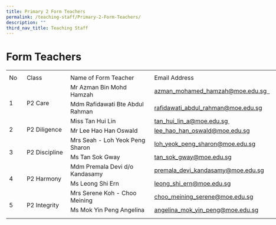 ```yaml
---
title: Primary 2 Form Teachers
permalink: /teaching-staff/Primary-2-Form-Teachers/
description: ""
third_nav_title: Teaching Staff
---
```

Form Teachers
=======================
<table style="border-collapse:
 collapse;width:569pt" width="757" cellspacing="0" cellpadding="0" border="0"><colgroup><col style="mso-width-source:userset;mso-width-alt:1426;width:29pt" width="39"> <col style="mso-width-source:userset;mso-width-alt:4461;width:92pt" width="122"> <col style="mso-width-source:userset;mso-width-alt:10898;width:224pt" width="298"> <col style="width:48pt" span="2" width="64"> <col style="width:48pt" width="64"> <col style="mso-width-source:userset;mso-width-alt:3510;width:72pt" width="96"> <col style="mso-width-source:userset;mso-width-alt:365;width:8pt" width="10"></colgroup><tbody><tr style="mso-height-source:userset;height:6.0pt" height="8"><td style="height:6.0pt;width:29pt" width="39" class="xl65" height="8"><a name="RANGE!D15:K27"></a></td><td style="width:92pt" width="122"></td><td style="width:224pt" width="298"></td><td style="width:48pt" width="64"></td><td style="width:48pt" width="64"></td><td style="width:48pt" width="64"></td><td style="width:72pt" width="96"></td><td style="width:8pt" width="10"></td></tr><tr style="height:15.75pt" height="21"><td style="height:15.75pt;width:29pt" width="39" class="xl75" height="21">No</td><td style="border-left:none;width:92pt" width="122" class="xl76">Class</td><td style="border-left:none;width:224pt" width="298" class="xl71">Name of Form Teacher</td><td style="border-left:none" class="xl69" colspan="4">Email Address</td><td></td></tr><tr style="height:15.75pt" height="21"><td style="height:31.5pt;width:29pt" width="39" class="xl73" height="42" rowspan="2">
<br>1</td><td style="width:92pt" width="122" class="xl72" rowspan="2">
<br>P2 Care</td><td style="border-top:none" class="xl74">Mr Azman Bin Mohd Hamzah</td><td style="border-left:none" class="xl67" colspan="4"><a href="mailto:azman_mohamed_hamzah@moe.edu.sg">azman_mohamed_hamzah@moe.edu.sg&nbsp;&nbsp;</a></td><td></td></tr><tr style="height:15.75pt" height="21"><td style="height:15.75pt;border-top:none" class="xl74" height="21">Mdm Rafidawati Bte Abdul Rahman</td><td style="border-left:none" class="xl67" colspan="4"><a href="mailto:rafidawati_abdul_rahman@moe.edu.sg">rafidawati_abdul_rahman@moe.edu.sg</a></td><td></td></tr><tr style="height:15.75pt" height="21"><td style="height:31.5pt;width:29pt" width="39" class="xl66" height="42" rowspan="2">
<br>2</td><td style="width:92pt" width="122" class="xl77" rowspan="2">
<br>P2 Diligence</td><td style="border-top:none" class="xl74">Miss Tan Hui Lin</td><td style="border-left:none" class="xl67" colspan="4"><a href="mailto:tan_hui_lin_a@moe.edu.sg">tan_hui_lin_a@moe.edu.sg&nbsp;</a></td><td></td></tr><tr style="height:15.75pt" height="21"><td style="height:15.75pt;border-top:none" class="xl74" height="21">Mr Lee Hao Han Oswald</td><td style="border-left:none" class="xl67" colspan="4"><a href="mailto:lee_hao_han_oswald@moe.edu.sg">lee_hao_han_oswald@moe.edu.sg</a></td><td></td></tr><tr style="height:15.75pt" height="21"><td style="height:31.5pt;width:29pt" width="39" class="xl66" height="42" rowspan="2">
<br>3</td><td style="width:92pt" width="122" class="xl77" rowspan="2">
<br>P2 Discipline</td><td style="border-top:none" class="xl74">Mrs Seah - Loh Yeok Peng Sharon</td><td style="border-left:none" class="xl67" colspan="4"><a href="mailto:loh_yeok_peng_sharon@moe.edu.sg">loh_yeok_peng_sharon@moe.edu.sg</a></td><td></td></tr><tr style="height:15.75pt" height="21"><td style="height:15.75pt;border-top:none" class="xl74" height="21">Ms Tan Sok Gway</td><td style="border-left:none" class="xl67" colspan="4"><a href="mailto:tan_sok_gway@moe.edu.sg">tan_sok_gway@moe.edu.sg</a></td><td></td></tr><tr style="height:15.75pt" height="21"><td style="height:31.5pt;width:29pt" width="39" class="xl66" height="42" rowspan="2">
<br>4</td><td style="width:92pt" width="122" class="xl77" rowspan="2">
<br>P2 Harmony</td><td style="border-top:none" class="xl74">Mdm Premala Devi d/o Kandasamy</td><td style="border-left:none" class="xl67" colspan="4"><a href="mailto:premala_devi_kandasamy@moe.edu.sg">premala_devi_kandasamy@moe.edu.sg</a></td><td></td></tr><tr style="height:15.75pt" height="21"><td style="height:15.75pt;border-top:none" class="xl74" height="21">Ms Leong Shi Ern</td><td style="border-left:none" class="xl67" colspan="4"><a href="mailto:leong_shi_ern@moe.edu.sg">leong_shi_ern@moe.edu.sg</a></td><td></td></tr><tr style="height:15.75pt" height="21"><td style="height:31.5pt;width:29pt" width="39" class="xl66" height="42" rowspan="2">
<br>5</td><td style="width:92pt" width="122" class="xl77" rowspan="2">
<br>P2 Integrity</td><td style="border-top:none" class="xl74">Mrs Serene Koh - Choo Meining</td><td style="border-left:none" class="xl67" colspan="4"><a href="mailto:choo_meining_serene@moe.edu.sg">choo_meining_serene@moe.edu.sg</a></td><td></td></tr><tr style="height:15.75pt" height="21"><td style="height:15.75pt;border-top:none" class="xl74" height="21">Ms Mok Yin Peng Angelina</td><td style="border-left:none" class="xl67" colspan="4"><a href="mailto:Angelina_mok_yin_peng@moe.edu.sg">angelina_mok_yin_peng@moe.edu.sg</a></td><td></td></tr><tr style="mso-height-source:userset;height:7.5pt" height="10"><td style="height:7.5pt" class="xl65" height="10"></td><td></td><td></td><td></td><td></td><td></td><td></td><td></td></tr></tbody></table>